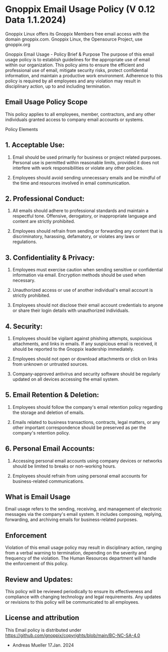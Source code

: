 # Gnoppix Email Usage Policy (V 0.12 Data 1.1.2024)

Gnoppix Linux offers its Gnoppix Members free email access with the domain gnoppix.com.
Gnoppix Linux, the Opensource Project, use gnoppix.org 

Gnoppix Email Usage  - Policy Brief & Purpose
The purpose of this email usage policy is to establish guidelines for the appropriate use of email within our organization. This policy aims to ensure the efficient and professional use of email, mitigate security risks, protect confidential information, and maintain a productive work environment. Adherence to this policy is required by all employees and any violation may result in disciplinary action, up to and including termination.

## Email Usage  Policy Scope
This policy applies to all employees, member, contractors, and any other individuals granted access to company email accounts or systems.

Policy Elements
## 1. Acceptable Use:

   1. Email should be used primarily for business or project related purposes. Personal use is permitted within reasonable limits, provided it does not interfere with work responsibilities or violate any other policies.

   2. Employees should avoid sending unnecessary emails and be mindful of the time and resources involved in email communication.

## 2. Professional Conduct:

   1. All emails should adhere to professional standards and maintain a respectful tone. Offensive, derogatory, or inappropriate language and content are strictly prohibited.

   2. Employees should refrain from sending or forwarding any content that is discriminatory, harassing, defamatory, or violates any laws or regulations.

## 3. Confidentiality & Privacy:

   1. Employees must exercise caution when sending sensitive or confidential information via email. Encryption methods should be used when necessary.

   2. Unauthorized access or use of another individual's email account is strictly prohibited.

   3. Employees should not disclose their email account credentials to anyone or share their login details with unauthorized individuals.

## 4. Security:

   1. Employees should be vigilant against phishing attempts, suspicious attachments, and links in emails. If any suspicious email is received, it should be reported to the Gnoppix leadership  immediately.

   2. Employees should not open or download attachments or click on links from unknown or untrusted sources.

   3. Company-approved antivirus and security software should be regularly updated on all devices accessing the email system.

## 5. Email Retention & Deletion:

   1. Employees should follow the company's email retention policy regarding the storage and deletion of emails.

   2. Emails related to business transactions, contracts, legal matters, or any other important correspondence should be preserved as per the company's retention policy.

## 6. Personal Email Accounts:

   1. Accessing personal email accounts using company devices or networks should be limited to breaks or non-working hours.

   2. Employees should refrain from using personal email accounts for business-related communications.

## What is Email Usage
Email usage refers to the sending, receiving, and management of electronic messages via the company's email system. It includes composing, replying, forwarding, and archiving emails for business-related purposes.

## Enforcement
Violation of this email usage policy may result in disciplinary action, ranging from a verbal warning to termination, depending on the severity and frequency of the violation. The Human Resources department will handle the enforcement of this policy.

## Review and Updates:
This policy will be reviewed periodically to ensure its effectiveness and compliance with changing technology and legal requirements. Any updates or revisions to this policy will be communicated to all employees.

## License and attribution

This Email policy is distributed under https://github.com/gnoppix/copyrights/blob/main/BC-NC-SA-4.0 

- Andreas Mueller 17.Jan. 2024

